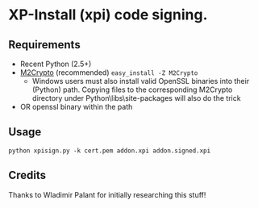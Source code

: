 XP-Install (xpi) code signing.
===

Requirements
---

* Recent Python (2.5+)
* [M2Crypto](http://pypi.python.org/pypi/M2Crypto) (recommended)
  `easy_install -Z M2Crypto`
   * Windows users must also install valid OpenSSL binaries into their (Python) path. Copying files to the corresponding M2Crypto directory under Python\libs\site-packages will also do the trick
* OR openssl binary within the path

Usage
---
`python xpisign.py -k cert.pem addon.xpi addon.signed.xpi`

Credits
---
Thanks to Wladimir Palant for initially researching this stuff!
